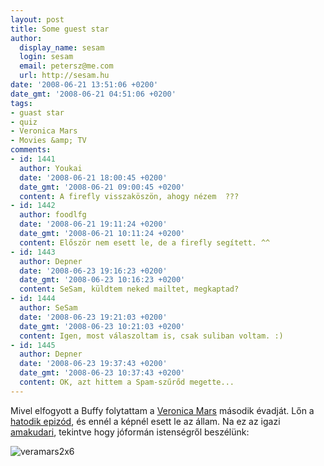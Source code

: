 ```yaml
---
layout: post
title: Some guest star
author:
  display_name: sesam
  login: sesam
  email: petersz@me.com
  url: http://sesam.hu
date: '2008-06-21 13:51:06 +0200'
date_gmt: '2008-06-21 04:51:06 +0200'
tags:
- guast star
- quiz
- Veronica Mars
- Movies &amp; TV
comments:
- id: 1441
  author: Youkai
  date: '2008-06-21 18:00:45 +0200'
  date_gmt: '2008-06-21 09:00:45 +0200'
  content: A firefly visszaköszön, ahogy nézem  ???
- id: 1442
  author: foodlfg
  date: '2008-06-21 19:11:24 +0200'
  date_gmt: '2008-06-21 10:11:24 +0200'
  content: Először nem esett le, de a firefly segített. ^^
- id: 1443
  author: Depner
  date: '2008-06-23 19:16:23 +0200'
  date_gmt: '2008-06-23 10:16:23 +0200'
  content: SeSam, küldtem neked mailtet, megkaptad?
- id: 1444
  author: SeSam
  date: '2008-06-23 19:21:03 +0200'
  date_gmt: '2008-06-23 10:21:03 +0200'
  content: Igen, most válaszoltam is, csak suliban voltam. :)
- id: 1445
  author: Depner
  date: '2008-06-23 19:37:43 +0200'
  date_gmt: '2008-06-23 10:37:43 +0200'
  content: OK, azt hittem a Spam-szűrőd megette...
---
```


Mivel elfogyott a Buffy folytattam a [Veronica Mars](http://www.imdb.com/title/tt0412253) második évadját. Lőn a [hatodik epizód](http://www.imdb.com/title/tt0739539), és ennél a képnél esett le az állam. Na ez az igazi [amakudari](http://sesam.hu/2008/06/17/amakudari), tekintve hogy jóformán istenségről beszélünk:

![veramars2x6](http://img.skitch.com/20080621-8f7ktax82ax3k3s6b27nfsmt5a.jpg)
